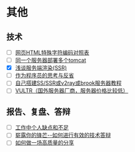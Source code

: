 # 其他

## 技术

- [ ] [网页HTML特殊字符编码对照表](https://www.22vd.com/33993.html)
- [ ] [同一个服务器部署多个tomcat](https://www.cnblogs.com/sj521/p/5974562.html)
- [x] [浅谈服务端渲染(SSR)](https://www.jianshu.com/p/10b6074d772c)
- [ ] [作为程序员的思考与反省](https://www.cnblogs.com/youcong/p/9862712.html)
- [ ] [自己搭建SS/SSR或v2ray或brook服务器教程](https://github.com/Alvin9999/new-pac/wiki/ss%E5%85%8D%E8%B4%B9%E8%B4%A6%E5%8F%B7)
- [ ] [VULTR（国外服务器厂商，服务器价格比较低）](https://my.vultr.com/)

## 报告、复盘、答辩

- [ ] [工作中个人缺点和不足](http://www.qunzou.com/gongzuo/8204.html)
- [ ] [崭露你的锋芒--如何进行有效的技术答辩](https://zhuanlan.zhihu.com/p/22844782)
- [ ] [如何做一场高质量的分享](https://mp.weixin.qq.com/s/ZcHkIs00kVeyZ2-7u3cg5A)
